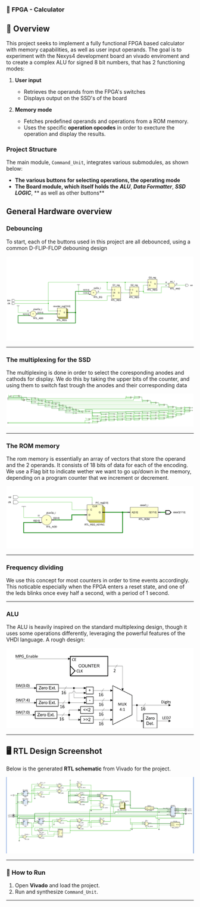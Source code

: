 ### **📌 FPGA - Calculator**

## **🚀 Overview**
This project seeks to implement a fully functional FPGA based calculator with memory capabilities, as well as user input operands. The goal is to experiment with the Nexys4
development board an vivado enviroment and to create a complex ALU for signed 8 bit numbers, that has 2 functioning modes:

1. **User input**
   - Retrieves the operands from the FPGA's switches
   - Displays output on the SSD's of the board

2. **Memory mode**
   - Fetches predefined operands and operations from a ROM memory.
   - Uses the specific **operation opcodes** in order to execture the operation and display the results.

### **Project Structure**
The main module, `Command_Unit`, integrates various submodules, as shown below:

- **The various buttons for selecting operations, the operating mode**
- **The Board module, which itself holds the** ***ALU***, ***Data Formatter***, ***SSD LOGIC***, ** as well as other buttons** 

## **General Hardware overview**

### Debouncing
To start, each of the buttons used in this project are all debounced, using a common D-FLIP-FLOP debouning design

![Debouncing](./showcase/Debouncer.png)

---

### The multiplexing for the SSD
The multiplexing is done in order to select the coresponding anodes and cathods for display. We do this by taking the upper bits of the counter, and using them to switch fast trough the anodes and their corresponding data

![SSDM](./showcase/SSD.png)

---

### The ROM memory
The rom memory is essentially an array of vectors that store the operand and the 2 operands. It consists of 18 bits of data for each of the encoding. We use a Flag bit to indicate wether we want to go up/down in the memory, 
depending on a program counter that we increment or decrement.

![ROM](./showcase/ROM2.png)

---

### Frequency dividing
We use this concept for most counters in order to time events accordingly. This noticable especially when the FPGA enters a reset state, and one of the leds blinks once evey half a second, with a period of 1 second.

---

### ALU
The ALU is heavily inspired on the standard multiplexing design, though it uses some operations differently, leveraging the powerful features of the VHDl language.
A rough design:

![ALU](./showcase/ALU.png)

---


## **🖥 RTL Design Screenshot**
Below is the generated **RTL schematic** from Vivado for the project.

![DataPath](./showcase/fd.png)

---



### **📌 How to Run**
1. Open **Vivado** and load the project.
2. Run and synthesize `Command_Unit`.

---

